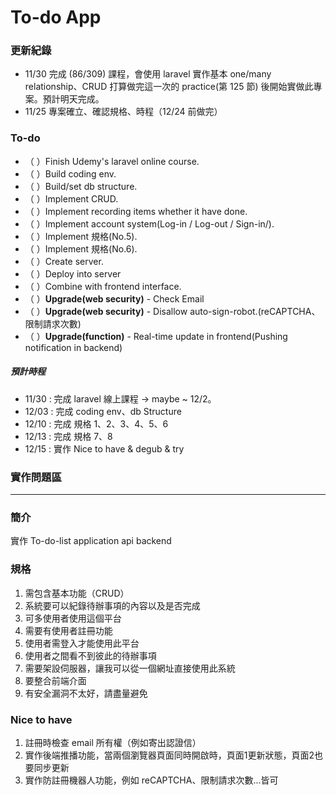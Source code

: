 # To-do App

### 更新紀錄
- 11/30 完成 (86/309) 課程，會使用 laravel 實作基本 one/many relationship、CRUD 打算做完這一次的 practice(第 125 節) 後開始實做此專案。預計明天完成。
- 11/25 專案確立、確認規格、時程（12/24 前做完）

### To-do
- （ ）Finish Udemy's laravel online course.
- （ ）Build coding env. 
- （ ）Build/set db structure.
- （ ）Implement CRUD.
- （ ）Implement recording items whether it have done.
- （ ）Implement account system(Log-in / Log-out / Sign-in/).
- （ ）Implement 規格(No.5).
- （ ）Implement 規格(No.6).
- （ ）Create server.
- （ ）Deploy into server
- （ ）Combine with frontend interface.
- （ ）**Upgrade(web security)** - Check Email
- （ ）**Upgrade(web security)** - Disallow auto-sign-robot.(reCAPTCHA、限制請求次數)
- （ ）**Upgrade(function)** - Real-time update in frontend(Pushing notification in backend)

##### 預計時程
- 11/30 : 完成 laravel 線上課程 -> maybe ~ 12/2。
- 12/03 : 完成 coding env、db Structure
- 12/10 : 完成 規格 1、2、3、4、5、6
- 12/13 : 完成 規格 7、8
- 12/15 : 實作 Nice to have & degub & try

### 實作問題區



---

### 簡介
實作 To-do-list application api backend

### 規格
1. 需包含基本功能（CRUD）
2. 系統要可以紀錄待辦事項的內容以及是否完成
3. 可多使用者使用這個平台
4. 需要有使用者註冊功能
5. 使用者需登入才能使用此平台
6. 使用者之間看不到彼此的待辦事項
7. 需要架設伺服器，讓我可以從一個網址直接使用此系統
8. 要整合前端介面
9. 有安全漏洞不太好，請盡量避免

### Nice to have
1. 註冊時檢查 email 所有權（例如寄出認證信）
2. 實作後端推播功能，當兩個瀏覽器頁面同時開啟時，頁面1更新狀態，頁面2也要同步更新
3. 實作防註冊機器人功能，例如 reCAPTCHA、限制請求次數...皆可
